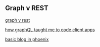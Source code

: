 ## Graph v REST
[graph v rest](https://blog.apollographql.com/graphql-vs-rest-5d425123e34b?gi=d867ea9652be)

[how graphQL taught me to code client apps](https://medium.com/@gregoryziegan/how-graphql-taught-me-to-code-client-apps-1c631a9953bd)

[basic blog in phoenix](https://www.linkedin.com/pulse/phoenix-13-graphql-absinthe-sean-clayton/)
